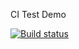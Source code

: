 CI Test Demo

[![Build status](https://ci.appveyor.com/api/projects/status/s4oe71iu432lpi57?svg=true)](https://ci.appveyor.com/project/ijwgt/jest-1)